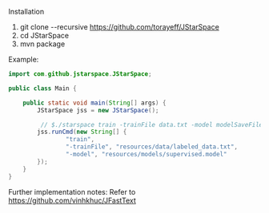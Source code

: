 Installation
1. git clone --recursive https://github.com/torayeff/JStarSpace
2. cd JStarSpace
3. mvn package

Example:
```java
import com.github.jstarspace.JStarSpace;

public class Main {

    public static void main(String[] args) {
        JStarSpace jss = new JStarSpace();

         // $./starspace train -trainFile data.txt -model modelSaveFile
        jss.runCmd(new String[] {
                "train",
                "-trainFile", "resources/data/labeled_data.txt",
                "-model", "resources/models/supervised.model"
        });
    }
}
```

Further implementation notes:
Refer to https://github.com/vinhkhuc/JFastText
